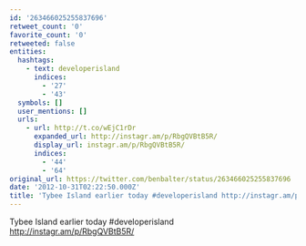 ```yaml
---
id: '263466025255837696'
retweet_count: '0'
favorite_count: '0'
retweeted: false
entities:
  hashtags:
    - text: developerisland
      indices:
        - '27'
        - '43'
  symbols: []
  user_mentions: []
  urls:
    - url: http://t.co/wEjC1rDr
      expanded_url: http://instagr.am/p/RbgQVBtB5R/
      display_url: instagr.am/p/RbgQVBtB5R/
      indices:
        - '44'
        - '64'
original_url: https://twitter.com/benbalter/status/263466025255837696
date: '2012-10-31T02:22:50.000Z'
title: 'Tybee Island earlier today #developerisland http://instagr.am/p/RbgQVBtB5R/'
---
```


Tybee Island earlier today #developerisland http://instagr.am/p/RbgQVBtB5R/